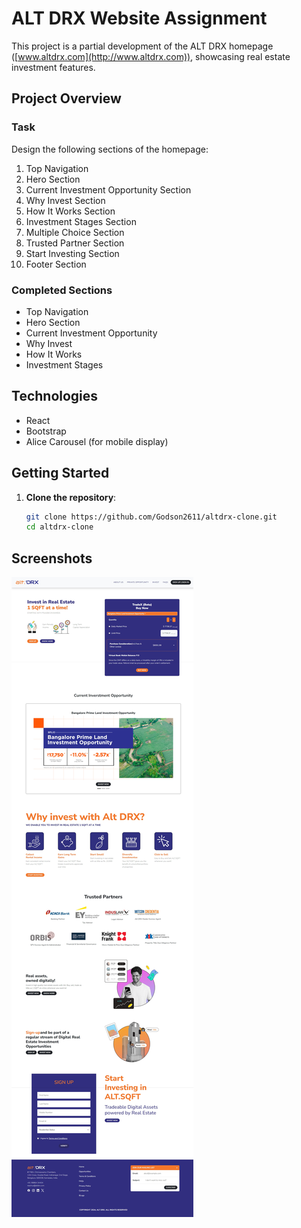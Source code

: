 # ALT DRX Website Assignment

This project is a partial development of the ALT DRX homepage ([www.altdrx.com](http://www.altdrx.com)), showcasing real estate investment features.

## Project Overview

### Task

Design the following sections of the homepage:

1. Top Navigation
2. Hero Section
3. Current Investment Opportunity Section
4. Why Invest Section
5. How It Works Section
6. Investment Stages Section
7. Multiple Choice Section
8. Trusted Partner Section
9. Start Investing Section
10. Footer Section

### Completed Sections

- Top Navigation
- Hero Section
- Current Investment Opportunity
- Why Invest
- How It Works
- Investment Stages

## Technologies

- React
- Bootstrap
- Alice Carousel (for mobile display)

## Getting Started

1. **Clone the repository**:
   ```bash
   git clone https://github.com/Godson2611/altdrx-clone.git
   cd altdrx-clone
   ```

## Screenshots

![App Screenshot](/client/src/assets/img/Screenshot_alt-drt_clone.jpeg)
